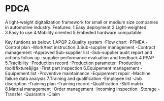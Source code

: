 # PDCA
A light-weight digitalization framework for small or medium size companies in automotive industry.
Features:
1.Easy deployment
2.Light-weighted
3.Easy to use
4.Mobility oriented
5.Embeded hardware compatable

Key funtions as below:
1.APQP
2.Quality system
   -Flow chart
   -PFMEA
   -Control plan
   -Work/test instruction
3.Sub-supplier management
   -Contract management
   -Approved Sub-supplier list
   -Sub-supplier audit report and actions follow up
   -supplier performance evaluation and feedback
4.PPAP
5.Tracibility
   -Production record
   -Production parameter
   -Production tool&fixture&jigs
   -First part inspection
6.Equipement management
   -Equipement list
   -Proventive maintainance
   -Equipement repair
   -Machine failure data analysis
7.Training and qualification
   -Employee list
   -Job discription
   -Training plan
   -Training record
   -Qualification
   -Skill matrix 
 8.Matrial management
   -Order management
   -Incoming inspection
   -Storage
   -Transfer
   -Quarantin
   -Claim
